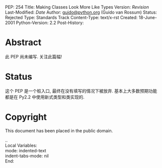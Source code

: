 
PEP: 254
Title: Making Classes Look More Like Types
Version: $Revision$
Last-Modified: $Date$
Author: guido@python.org (Guido van Rossum)
Status: Rejected
Type: Standards Track
Content-Type: text/x-rst
Created: 18-June-2001
Python-Version: 2.2
Post-History:


Abstract
========

此 PEP 尚未编写. 关注此篇幅!


Status
======

这个 PEP 是一个桩入口, 最终在没有填写的情况下被放弃.
基本上大多数预期功能都是在 Py2.2 中使用新式类型和类实现的.


Copyright
=========

This document has been placed in the public domain.


..  
  Local Variables:  
  mode: indented-text  
  indent-tabs-mode: nil  
  End:  

